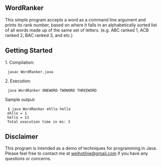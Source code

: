 ## WordRanker
This simple program accepts a word as a command line argument and prints its rank number, based on where it falls in an alphabetically sorted list of all words made up of the same set of letters.
(e.g. ABC ranked 1, ACB ranked 2, BAC ranked 3, and etc.)

## Getting Started
<p>
1. Compilation:
<pre> <code>javac WordRanker.java
</code></pre>
2. Execution:
<pre> <code>java WordRanker ONEWORD TWOWORD THREEWORD
</code></pre>
Sample output:
<pre> <code>$ java WordRanker ehllo hello
 ehllo = 1
 hello = 13
 Total execution time in ms: 3
</code></pre>
</p>

## Disclaimer
This program is intended as a demo of techniques for programming in Java. Please feel free to contact me at <weihotline@gmail.com> if you have any questions or concerns.

